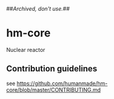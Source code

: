 ##*Archived, don't use.*##

hm-core
=======

Nuclear reactor

## Contribution guidelines ##

see https://github.com/humanmade/hm-core/blob/master/CONTRIBUTING.md
